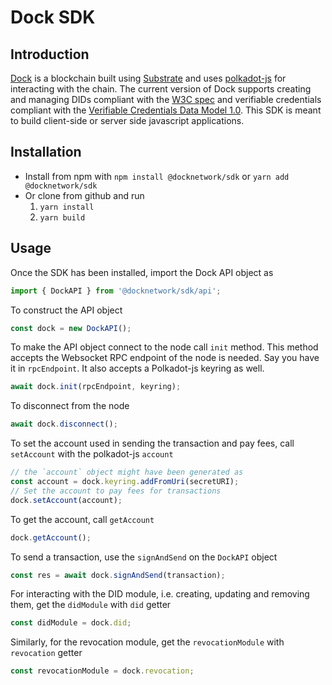 # Dock SDK

## Introduction
[Dock](https://dock.io) is a blockchain built using [Substrate](https://www.parity.io/substrate/) and uses [polkadot-js](https://github.com/polkadot-js/)
for interacting with the chain. The current version of Dock supports creating and managing DIDs compliant with the
[W3C spec](https://www.w3.org/TR/did-core) and verifiable credentials compliant with the
[Verifiable Credentials Data Model 1.0](https://www.w3.org/TR/vc-data-model/). This SDK is meant to build client-side or
server side javascript applications.

## Installation
- Install from npm with `npm install @docknetwork/sdk` or `yarn add @docknetwork/sdk`
- Or clone from github and run
    1. `yarn install`
    1. `yarn build`

## Usage
Once the SDK has been installed, import the Dock API object as
```js
import { DockAPI } from '@docknetwork/sdk/api';
```

To construct the API object
```js
const dock = new DockAPI();
```

To make the API object connect to the node call `init` method. This method accepts the Websocket RPC endpoint of the node is
needed. Say you have it in `rpcEndpoint`. It also accepts a Polkadot-js keyring as well.
```js
await dock.init(rpcEndpoint, keyring);
```

To disconnect from the node
```js
await dock.disconnect();
```

To set the account used in sending the transaction and pay fees, call `setAccount` with the polkadot-js `account`
```js
// the `account` object might have been generated as
const account = dock.keyring.addFromUri(secretURI);
// Set the account to pay fees for transactions
dock.setAccount(account);
```

To get the account, call `getAccount`
```js
dock.getAccount();
```

To send a transaction, use the `signAndSend` on the `DockAPI` object
```js
const res = await dock.signAndSend(transaction);
```

For interacting with the DID module, i.e. creating, updating and removing them, get the `didModule` with `did` getter
```js
const didModule = dock.did;
```

Similarly, for the revocation module, get the `revocationModule` with `revocation` getter
```js
const revocationModule = dock.revocation;
```
